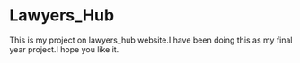 # Lawyers_Hub

This is my project on lawyers_hub website.I have been doing this as my final year project.I hope you like it.
